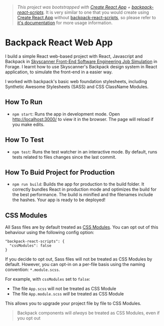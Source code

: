 > _This project was bootstrapped with [Create React App](https://github.com/facebook/create-react-app) +
> [backpack-react-scripts](https://github.com/Skyscanner/backpack-react-scripts/tree/master/packages/react-scripts)._
> It is very similar to one that you would create using [Create React App](https://github.com/facebook/create-react-app)
> without [backpack-react-scripts](https://github.com/Skyscanner/backpack-react-scripts/tree/master/packages/react-scripts),
> so please refer to [it's documentation](https://github.com/facebook/create-react-app/blob/master/packages/react-scripts/template/README.md)
> for more usage information.

# Backpack React Web App

I build a simple React web-based project with React, Javascript and Backpack in [Skyscanner Front-End Software Engineering Job Simulation](https://www.theforage.com/simulations/skyscanner/front-end-software-engineering-cbwl) in Forage. I learnt how to use Skyscanner's Backpack design system in React application, to simulate the front-end in a easier way.

I worked with backpack's basic web foundation stylesheets, including Synthetic Awesome Stylesheets (SASS) and CSS ClassName Modules. 

## How To Run

- `npm start`: Runs the app in development mode. Open [http://localhost:3000/](http://localhost:3000/) to view it in the browser. The page will reload if you make edits.

## How To Test

- `npm test`: Runs the test watcher in an interactive mode. By default, runs tests related to files changes since the last commit.

## How To Buid Project for Production

- `npm run build`: Builds the app for production to the build folder. It correctly bundles React in production mode and optimizes the build for the best performance. The build is minified and the filenames include the hashes. Your app is ready to be deployed!


## CSS Modules

All Sass files are by default treated as [CSS Modules](https://github.com/css-modules/css-modules). You can opt out of this behaviour using the following config option:

```
"backpack-react-scripts": {
  "cssModules": false
}
```

If you decide to opt out, Sass files will not be treated as CSS Modules by default. However, you can opt-in on a per-file basis using the naming convention: `*.module.scss`.

For example, with `cssModules` set to `false`:

- The file `App.scss` will not be treated as CSS Module
- The file `App.module.scss` _will_ be treated as CSS Module

This allows you to upgrade your project file by file to CSS Modules.

> Backpack components will _always_ be treated as CSS Modules, even if you opt out


